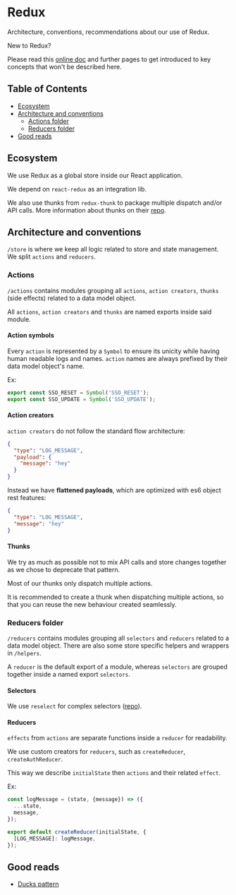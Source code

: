 # Redux
Architecture, conventions, recommendations about our use of Redux.

New to Redux? 

Please read this [online doc](https://redux.js.org/introduction/core-concepts) and further pages to get introduced to key concepts that won't be described here.

## Table of Contents
* [Ecosystem](#ecosystem)
* [Architecture and conventions](#architecture-and-conventions)
  * [Actions folder](#actions-folder)
  * [Reducers folder](#reducers-folder)
* [Good reads](#good-reads)

## Ecosystem

We use Redux as a global store inside our React application.

We depend on `react-redux` as an integration lib.

We also use thunks from `redux-thunk` to package multiple dispatch and/or API calls. 
More information about thunks on their [repo](https://github.com/reduxjs/redux-thunk).

## Architecture and conventions

`/store` is where we keep all logic related to store and state management. We split `actions` and `reducers`.

### Actions

`/actions` contains modules grouping all `actions`, `action creators`, `thunks` (side effects)  related to a data model object.

All `actions`, `action creators` and `thunks` are named exports inside said module.

#### Action symbols

Every `action` is represented by a `Symbol` to ensure its unicity while having human readable logs and names.
`action` names are always prefixed by their data model object's name.

Ex: 
```js
export const SSO_RESET = Symbol('SSO_RESET');
export const SSO_UPDATE = Symbol('SSO_UPDATE');
```

#### Action creators

`action creators` do not follow the standard flow architecture:
```json
{
  "type": "LOG_MESSAGE",
  "payload": {
    "message": "hey"
  }
}
```

Instead we have **flattened payloads**, which are optimized with es6 object rest features:
```json
{
  "type": "LOG_MESSAGE",
  "message": "hey"
}
```

#### Thunks

We try as much as possible not to mix API calls and store changes together as we chose to deprecate that pattern.

Most of our thunks only dispatch multiple actions.

It is recommended to create a thunk when dispatching multiple actions, so that you can reuse the new behaviour created seamlessly.

### Reducers folder

`/reducers` contains modules grouping all `selectors` and `reducers`  related to a data model object.
There are also some store specific helpers and wrappers in `/helpers`.

A `reducer` is the default export of a module, whereas `selectors` are grouped together inside a named export `selectors`.

#### Selectors

We use `reselect` for complex selectors ([repo](https://github.com/reduxjs/reselect)).

#### Reducers

`effects` from `actions` are separate functions inside a `reducer` for readability.

We use custom creators for `reducers`, such as `createReducer`, `createAuthReducer`.

This way we describe `initialState` then `actions` and their related `effect`.

Ex:
```js
const logMessage = (state, {message}) => ({
  ...state,
  message,
});

export default createReducer(initialState, {
  [LOG_MESSAGE]: logMessage,
});
```

## Good reads

- [Ducks pattern](https://github.com/erikras/ducks-modular-redux)